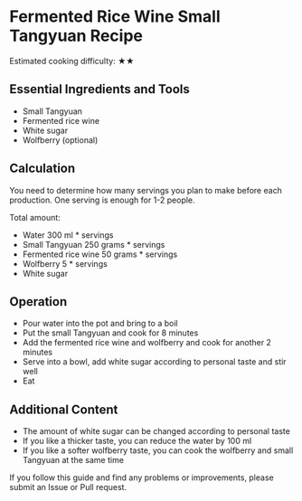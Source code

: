 # Fermented Rice Wine Small Tangyuan Recipe

Estimated cooking difficulty: ★★

## Essential Ingredients and Tools

*   Small Tangyuan
*   Fermented rice wine
*   White sugar
*   Wolfberry (optional)

## Calculation

You need to determine how many servings you plan to make before each production. One serving is enough for 1-2 people.

Total amount:

*   Water 300 ml * servings
*   Small Tangyuan 250 grams * servings
*   Fermented rice wine 50 grams * servings
*   Wolfberry 5 * servings
*   White sugar

## Operation

*   Pour water into the pot and bring to a boil
*   Put the small Tangyuan and cook for 8 minutes
*   Add the fermented rice wine and wolfberry and cook for another 2 minutes
*   Serve into a bowl, add white sugar according to personal taste and stir well
*   Eat

## Additional Content

*   The amount of white sugar can be changed according to personal taste
*   If you like a thicker taste, you can reduce the water by 100 ml
*   If you like a softer wolfberry taste, you can cook the wolfberry and small Tangyuan at the same time

If you follow this guide and find any problems or improvements, please submit an Issue or Pull request.
